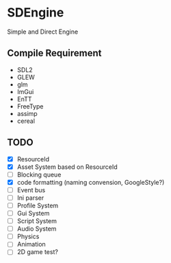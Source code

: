 # SDEngine
Simple and Direct Engine

## Compile Requirement
- SDL2
- GLEW
- glm
- ImGui
- EnTT
- FreeType
- assimp
- cereal

## TODO
- [X] ResourceId
- [X] Asset System based on ResourceId
- [ ] Blocking queue
- [X] code formatting (naming convension, GoogleStyle?)
- [ ] Event bus
- [ ] Ini parser
- [ ] Profile System
- [ ] Gui System
- [ ] Script System
- [ ] Audio System
- [ ] Physics
- [ ] Animation
- [ ] 2D game test?
